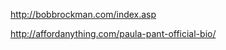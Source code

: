 <!-- NOTES -->

http://bobbrockman.com/index.asp
  <!-- likes professional look -->

http://affordanything.com/paula-pant-official-bio/
  <!-- likes the effectiveness, but looks amaturish -->